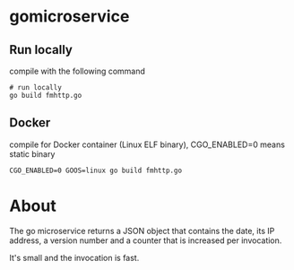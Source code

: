 # gomicroservice 

## Run locally
compile with the following command

    # run locally
    go build fmhttp.go

## Docker 

compile for Docker container (Linux ELF binary), CGO_ENABLED=0 means static binary

    CGO_ENABLED=0 GOOS=linux go build fmhttp.go

# About 

The go microservice returns a JSON object that contains the date, its IP address, a version number and a counter that is increased per invocation.

It's small and the invocation is fast.
